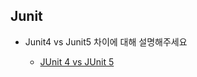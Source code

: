 

## Junit

- Junit4 vs Junit5 차이에 대해 설명해주세요
  
  - [JUnit 4 vs JUnit 5](https://github.com/goodGid/Interview/blob/main/Junit/JUnit%204%20vs%205.md)
